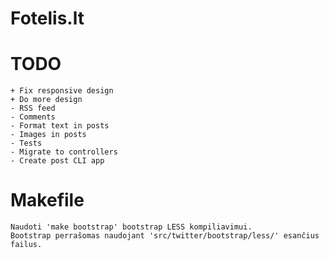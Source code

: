 Fotelis.lt
==========

TODO
=========
    + Fix responsive design
    + Do more design
    - RSS feed
    - Comments
    - Format text in posts
    - Images in posts
    - Tests
    - Migrate to controllers
    - Create post CLI app


Makefile
=========
    Naudoti 'make bootstrap' bootstrap LESS kompiliavimui. 
    Bootstrap perrašomas naudojant 'src/twitter/bootstrap/less/' esančius failus.